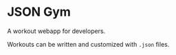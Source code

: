# JSON Gym

A workout webapp for developers.

Workouts can be written and customized with `.json` files.
